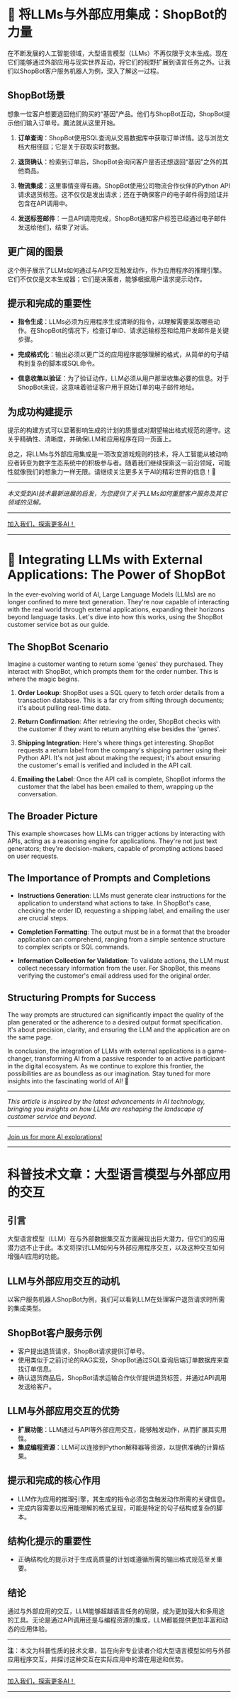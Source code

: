 # 🤖 将LLMs与外部应用集成：ShopBot的力量

在不断发展的人工智能领域，大型语言模型（LLMs）不再仅限于文本生成。现在它们能够通过外部应用与现实世界互动，将它们的视野扩展到语言任务之外。让我们以ShopBot客户服务机器人为例，深入了解这一过程。

## ShopBot场景

想象一位客户想要退回他们购买的“基因”产品。他们与ShopBot互动，ShopBot提示他们输入订单号。魔法就从这里开始。

1. **订单查询**：ShopBot使用SQL查询从交易数据库中获取订单详情。这与浏览文档大相径庭；它是关于获取实时数据。

2. **退货确认**：检索到订单后，ShopBot会询问客户是否还想退回“基因”之外的其他商品。

3. **物流集成**：这里事情变得有趣。ShopBot使用公司物流合作伙伴的Python API请求退货标签。这不仅仅是发出请求；还在于确保客户的电子邮件得到验证并包含在API调用中。

4. **发送标签邮件**：一旦API调用完成，ShopBot通知客户标签已经通过电子邮件发送给他们，结束了对话。

## 更广阔的图景

这个例子展示了LLMs如何通过与API交互触发动作，作为应用程序的推理引擎。它们不仅仅是文本生成器；它们是决策者，能够根据用户请求提示动作。

## 提示和完成的重要性

- **指令生成**：LLMs必须为应用程序生成清晰的指令，以理解需要采取哪些动作。在ShopBot的情况下，检查订单ID、请求运输标签和给用户发邮件是关键步骤。

- **完成格式化**：输出必须以更广泛的应用程序能够理解的格式，从简单的句子结构到复杂的脚本或SQL命令。

- **信息收集以验证**：为了验证动作，LLM必须从用户那里收集必要的信息。对于ShopBot来说，这意味着验证客户用于原始订单的电子邮件地址。

## 为成功构建提示

提示的构建方式可以显著影响生成的计划的质量或对期望输出格式规范的遵守。这关乎精确性、清晰度，并确保LLM和应用程序在同一页面上。

总之，将LLMs与外部应用集成是一项改变游戏规则的技术，将人工智能从被动响应者转变为数字生态系统中的积极参与者。随着我们继续探索这一前沿领域，可能性就像我们的想象力一样无限。请继续关注更多关于AI的精彩世界的信息！🚀

---

*本文受到AI技术最新进展的启发，为您提供了关于LLMs如何重塑客户服务及其它领域的见解。*

---

[加入我们，探索更多AI！](https://roadmaps.feishu.cn/wiki/RykrwFxPiiU4T7kZ63bc7Lqdnch)

---

# 🤖 Integrating LLMs with External Applications: The Power of ShopBot

In the ever-evolving world of AI, Large Language Models (LLMs) are no longer confined to mere text generation. They're now capable of interacting with the real world through external applications, expanding their horizons beyond language tasks. Let's dive into how this works, using the ShopBot customer service bot as our guide.

## The ShopBot Scenario

Imagine a customer wanting to return some 'genes' they purchased. They interact with ShopBot, which prompts them for the order number. This is where the magic begins.

1. **Order Lookup**: ShopBot uses a SQL query to fetch order details from a transaction database. This is a far cry from sifting through documents; it's about pulling real-time data.

2. **Return Confirmation**: After retrieving the order, ShopBot checks with the customer if they want to return anything else besides the 'genes'.

3. **Shipping Integration**: Here's where things get interesting. ShopBot requests a return label from the company's shipping partner using their Python API. It's not just about making the request; it's about ensuring the customer's email is verified and included in the API call.

4. **Emailing the Label**: Once the API call is complete, ShopBot informs the customer that the label has been emailed to them, wrapping up the conversation.

## The Broader Picture

This example showcases how LLMs can trigger actions by interacting with APIs, acting as a reasoning engine for applications. They're not just text generators; they're decision-makers, capable of prompting actions based on user requests.

## The Importance of Prompts and Completions

- **Instructions Generation**: LLMs must generate clear instructions for the application to understand what actions to take. In ShopBot's case, checking the order ID, requesting a shipping label, and emailing the user are crucial steps.

- **Completion Formatting**: The output must be in a format that the broader application can comprehend, ranging from a simple sentence structure to complex scripts or SQL commands.

- **Information Collection for Validation**: To validate actions, the LLM must collect necessary information from the user. For ShopBot, this means verifying the customer's email address used for the original order.

## Structuring Prompts for Success

The way prompts are structured can significantly impact the quality of the plan generated or the adherence to a desired output format specification. It's about precision, clarity, and ensuring the LLM and the application are on the same page.

In conclusion, the integration of LLMs with external applications is a game-changer, transforming AI from a passive responder to an active participant in the digital ecosystem. As we continue to explore this frontier, the possibilities are as boundless as our imagination. Stay tuned for more insights into the fascinating world of AI! 🚀

---

*This article is inspired by the latest advancements in AI technology, bringing you insights on how LLMs are reshaping the landscape of customer service and beyond.*

---

[Join us for more AI explorations!](https://roadmaps.feishu.cn/wiki/RykrwFxPiiU4T7kZ63bc7Lqdnch)

---

# 科普技术文章：大型语言模型与外部应用的交互

## 引言
大型语言模型（LLM）在与外部数据集交互方面展现出巨大潜力，但它们的应用潜力远不止于此。本文将探讨LLM如何与外部应用程序交互，以及这种交互如何增强AI应用的功能。

## LLM与外部应用交互的动机
以客户服务机器人ShopBot为例，我们可以看到LLM在处理客户退货请求时所需的集成类型。

## ShopBot客户服务示例
- 客户提出退货请求，ShopBot请求提供订单号。
- 使用类似于之前讨论的RAG实现，ShopBot通过SQL查询后端订单数据库来查找订单信息。
- 确认退货商品后，ShopBot请求运输合作伙伴提供退货标签，并通过API调用发送给客户。

## LLM与外部应用交互的优势
- **扩展功能**：LLM通过与API等外部应用交互，能够触发动作，从而扩展其实用性。
- **集成编程资源**：LLM可以连接到Python解释器等资源，以提供准确的计算结果。

## 提示和完成的核心作用
- LLM作为应用的推理引擎，其生成的指令必须包含触发动作所需的关键信息。
- 完成内容需要以应用能理解的格式呈现，可能是特定的句子结构或复杂的脚本。

## 结构化提示的重要性
- 正确结构化的提示对于生成高质量的计划或遵循所需的输出格式规范至关重要。

## 结论
通过与外部应用的交互，LLM能够超越语言任务的局限，成为更加强大和多用途的工具。无论是通过API调用还是与编程资源的集成，LLM都能提供更加丰富和动态的应用体验。

---

**注**：本文为科普性质的技术文章，旨在向非专业读者介绍大型语言模型如何与外部应用程序交互，并探讨这种交互在实际应用中的潜在用途和优势。

---

[加入我们，探索更多AI！](https://roadmaps.feishu.cn/wiki/RykrwFxPiiU4T7kZ63bc7Lqdnch)

---
